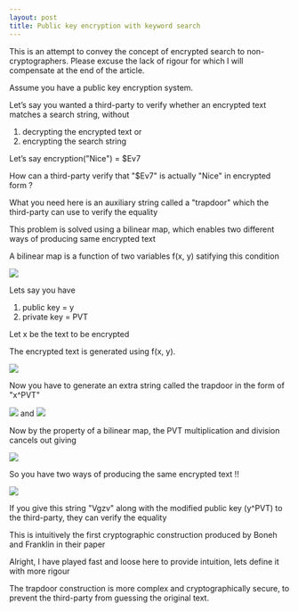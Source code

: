 ```yaml
---
layout: post
title: Public key encryption with keyword search
---
```


This is an attempt to convey the concept of encrypted search to non-cryptographers. Please excuse the lack of rigour for which I will compensate at the end of the article.

Assume you have a public key encryption system.

Let’s say you wanted a third-party to verify whether an encrypted text matches a search string, without 
1. decrypting the encrypted text or 
2. encrypting the search string

Let’s say encryption("Nice") = $Ev7

How can a third-party verify that "$Ev7" is actually "Nice" in encrypted form ?

What you need here is an auxiliary string called a "trapdoor" which the third-party can use to verify the equality

This problem is solved using a bilinear map, which enables two different ways of producing same encrypted text

A bilinear map is a function of two variables f(x, y) satifying this condition

<img src="https://render.githubusercontent.com/render/math?math=f(x^{a}, y^{y}) = f(x, y)^{ab} ">

Lets say you have
1. public key = y
2. private key = PVT

Let x be the text to be encrypted

The encrypted text is generated using f(x, y).

<img src="https://render.githubusercontent.com/render/math?math=f(Nice, y) = $Ev7 ">

Now you have to generate an extra string called the trapdoor in the form of "x^PVT"

<img src="https://render.githubusercontent.com/render/math?math=Nice^{PVT} = $Ev7 ">
and
<img src="https://render.githubusercontent.com/render/math?math=y^{1/PVT} = z ">

Now by the property of a bilinear map, the PVT multiplication and division cancels out giving

<img src="https://render.githubusercontent.com/render/math?math=f(x^{PVT}, y^{PVT}) = f(x, y) = $Ev7 ">

So you have two ways of producing the same encrypted text !!

<img src="https://render.githubusercontent.com/render/math?math=f(Vgzv, z) = f(Nice, x) = $Ev7 ">

If you give this string "Vgzv" along with the modified public key (y^PVT) to the third-party, they can verify the equality

This is intuitively the first cryptographic construction produced by Boneh and Franklin in their paper

Alright, I have played fast and loose here to provide intuition, lets define it with more rigour

The trapdoor construction is more complex and cryptographically secure, to prevent the third-party from guessing the original text.

